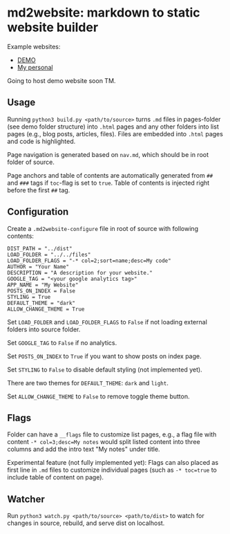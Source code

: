 # md2website: markdown to static website builder

Example websites:

- [DEMO](https://md2website.pages.dev/)
- [My personal](https://michaelsjoberg.com/)

Going to host demo website soon TM.

## Usage

Running `python3 build.py <path/to/source>` turns `.md` files in pages-folder (see demo folder structure) into `.html` pages and any other folders into list pages (e.g., blog posts, articles, files). Files are embedded into `.html` pages and code is highlighted.

Page navigation is generated based on `nav.md`, which should be in root folder of source.

Page anchors and table of contents are automatically generated from `##` and `###` tags if `toc`-flag is set to `true`. Table of contents is injected right before the first `##` tag.

## Configuration

Create a `.md2website-configure` file in root of source with following contents:

```
DIST_PATH = "../dist"
LOAD_FOLDER = "../../files"
LOAD_FOLDER_FLAGS = "-* col=2;sort=name;desc=My code"
AUTHOR = "Your Name"
DESCRIPTION = "A description for your website."
GOOGLE_TAG = "<your google analytics tag>"
APP_NAME = "My Website"
POSTS_ON_INDEX = False
STYLING = True
DEFAULT_THEME = "dark"
ALLOW_CHANGE_THEME = True
```

Set `LOAD_FOLDER` and `LOAD_FOLDER_FLAGS` to `False` if not loading external folders into source folder.

Set `GOOGLE_TAG` to `False` if no analytics.

Set `POSTS_ON_INDEX` to `True` if you want to show posts on index page.

Set `STYLING` to `False` to disable default styling (not implemented yet).

There are two themes for `DEFAULT_THEME`: `dark` and `light`.

Set `ALLOW_CHANGE_THEME` to `False` to remove toggle theme button.


## Flags

Folder can have a `__flags` file to customize list pages, e.g., a flag file with content `-* col=3;desc=My notes` would split listed content into three columns and add the intro text "My notes" under title.

Experimental feature (not fully implemented yet): Flags can also placed as first line in `.md` files to customize individual pages (such as `-* toc=true` to include table of content on page).

## Watcher

Run `python3 watch.py <path/to/source> <path/to/dist>` to watch for changes in source, rebuild, and serve dist on localhost.
